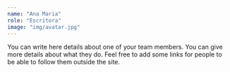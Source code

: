 ```yaml
---
name: "Ana Maria"
role: "Escritora"
image: "img/avatar.jpg"
---
```

You can write here details about one of your team members. You can give more details about what they do. Feel free to add some links for people to be able to follow them outside the site.